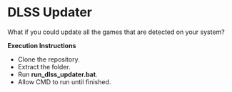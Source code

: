 # DLSS Updater
 What if you could update all the games that are detected on your system?

**Execution Instructions**  
- Clone the repository.
- Extract the folder.
- Run **run_dlss_updater.bat**.
- Allow CMD to run until finished.
